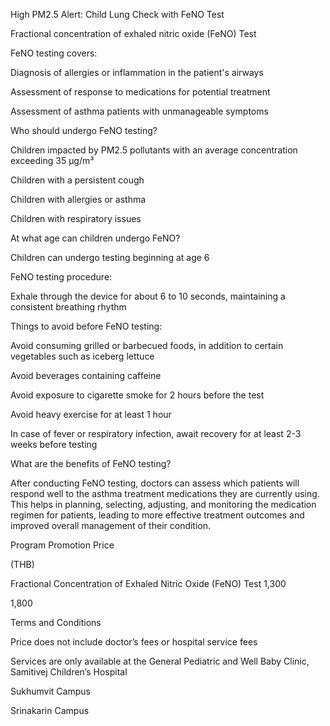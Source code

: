 ﻿High PM2.5 Alert: Child Lung Check with FeNO Test

Fractional concentration of exhaled nitric oxide (FeNO) Test

FeNO testing covers:



Diagnosis of allergies or inflammation in the patient's airways

Assessment of response to medications for potential treatment

Assessment of asthma patients with unmanageable symptoms

Who should undergo FeNO testing?



Children impacted by PM2.5 pollutants with an average concentration exceeding 35 μg/m³

Children with a persistent cough

Children with allergies or asthma

Children with respiratory issues

At what age can children undergo FeNO?



Children can undergo testing beginning at age 6

FeNO testing procedure:



Exhale through the device for about 6 to 10 seconds, maintaining a consistent breathing rhythm

Things to avoid before FeNO testing:



Avoid consuming grilled or barbecued foods, in addition to certain vegetables such as iceberg lettuce

Avoid beverages containing caffeine

Avoid exposure to cigarette smoke for 2 hours before the test

Avoid heavy exercise for at least 1 hour

In case of fever or respiratory infection, await recovery for at least 2-3 weeks before testing

What are the benefits of FeNO testing?

After conducting FeNO testing, doctors can assess which patients will respond well to the asthma treatment medications they are currently using. This helps in planning, selecting, adjusting, and monitoring the medication regimen for patients, leading to more effective treatment outcomes and improved overall management of their condition.



Program	Promotion Price

(THB)

Fractional Concentration of Exhaled Nitric Oxide (FeNO) Test	1,300

1,800

Terms and Conditions



Price does not include doctor’s fees or hospital service fees 

Services are only available at the General Pediatric and Well Baby Clinic, Samitivej Children’s Hospital

Sukhumvit Campus

Srinakarin Campus


